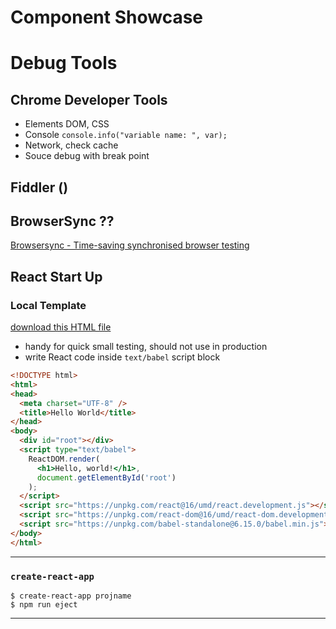 
# Component Showcase



# Debug Tools

## Chrome Developer Tools

* Elements DOM, CSS
* Console `console.info("variable name: ", var);`
* Network, check cache
* Souce debug with break point

## Fiddler ()



## BrowserSync  ??

[Browsersync - Time-saving synchronised browser testing](https://www.browsersync.io/ "")



## React Start Up

### Local Template

[download this HTML file](https://raw.githubusercontent.com/reactjs/reactjs.org/master/static/html/single-file-example.html)

* handy for quick small testing, should not use in production
* write React code inside `text/babel` script block

```html
<!DOCTYPE html>
<html>
<head>
  <meta charset="UTF-8" />
  <title>Hello World</title>
</head>
<body>
  <div id="root"></div>
  <script type="text/babel">
    ReactDOM.render(
      <h1>Hello, world!</h1>,
      document.getElementById('root')
    );
  </script>
  <script src="https://unpkg.com/react@16/umd/react.development.js"></script>
  <script src="https://unpkg.com/react-dom@16/umd/react-dom.development.js"></script>
  <script src="https://unpkg.com/babel-standalone@6.15.0/babel.min.js"></script>
</body>
</html>
```



---



### `create-react-app`

```shell
$ create-react-app projname
$ npm run eject
```



---
